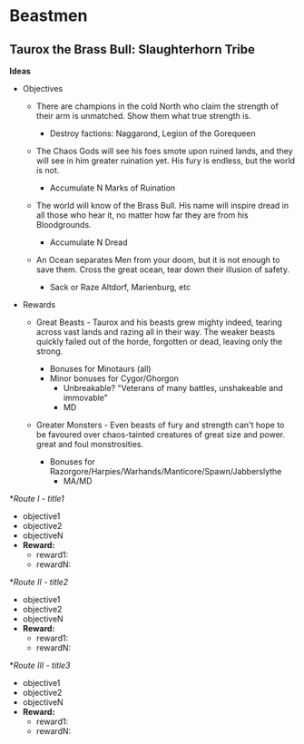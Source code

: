 # Beastmen

## Taurox the Brass Bull: Slaughterhorn Tribe

**Ideas**

  * Objectives
    * There are champions in the cold North who claim the strength of their arm is unmatched. Show them what true strength is.
      * Destroy factions: Naggarond, Legion of the Gorequeen

    * The Chaos Gods will see his foes smote upon ruined lands, and they will see in him greater ruination yet. His fury is endless, but the world is not.
      * Accumulate N Marks of Ruination
    * The world will know of the Brass Bull. His name will inspire dread in all those who hear it, no matter how far they are from his Bloodgrounds. 
      * Accumulate N Dread

    * An Ocean separates Men from your doom, but it is not enough to save them. Cross the great ocean, tear down their illusion of safety.
      * Sack or Raze Altdorf, Marienburg, etc

  * Rewards
    * Great Beasts - Taurox and his beasts grew mighty indeed, tearing across vast lands and razing all in their way. The weaker beasts quickly failed out of the horde, forgotten or dead, leaving only the strong.
      * Bonuses for Minotaurs (all)
      * Minor bonuses for Cygor/Ghorgon
        * Unbreakable? "Veterans of many battles, unshakeable and immovable"
        * MD

    * Greater Monsters - Even beasts of fury and strength can't hope to be favoured over chaos-tainted creatures of great size and power.
      great and foul monstrosities.
      * Bonuses for Razorgore/Harpies/Warhands/Manticore/Spawn/Jabberslythe
        * MA/MD

**Route I - title1*
  * objective1
  * objective2
  * objectiveN
  * **Reward:** 
    * reward1: 
    * rewardN:

**Route II - title2*
  * objective1
  * objective2
  * objectiveN
  * **Reward:** 
    * reward1: 
    * rewardN:

**Route III - title3*
  * objective1
  * objective2
  * objectiveN
  * **Reward:** 
    * reward1: 
    * rewardN:
